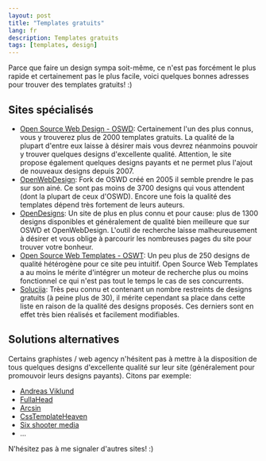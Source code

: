 ```yaml
---
layout: post
title: "Templates gratuits"
lang: fr
description: Templates gratuits
tags: [templates, design]
---
```


Parce que faire un design sympa soit-même, ce n'est pas forcément le plus rapide et certainement pas le plus facile, voici quelques bonnes adresses pour trouver des templates gratuits! :)

## Sites spécialisés

* [Open Source Web Design - OSWD](http://www.oswd.org "Open Source Web Design - OSWD"):
   Certainement l'un des plus connus, vous y trouverez plus de 2000 templates gratuits. La qualité de la plupart d'entre eux laisse à désirer mais vous devrez néanmoins pouvoir y trouver quelques designs d'excellente qualité. Attention, le site propose également quelques designs payants et ne permet plus l'ajout de nouveaux designs depuis 2007.
* [OpenWebDesign](http://openwebdesign.org "OpenWebDesign"):
   Fork de OSWD créé en 2005 il semble prendre le pas sur son ainé. Ce sont pas moins de 3700 designs qui vous attendent (dont la plupart de ceux d'OSWD). Encore une fois la qualité des templates dépend très fortement de leurs auteurs.
* [OpenDesigns](http://www.opendesigns.org/ "OpenDesigns"):
   Un site de plus en plus connu et pour cause: plus de 1300 designs disponibles et généralement de qualité bien meilleure que sur OSWD et OpenWebDesign. L'outil de recherche laisse malheureusement à désirer et vous oblige à parcourir les nombreuses pages du site pour trouver votre bonheur.
* [Open Source Web Templates - OSWT](http://www.oswt.co.uk/index.html "Open Source Web Templates - OSWT"):
   Un peu plus de 250 designs de qualité hétérogène pour ce site peu intuitif. Open Source Web Templates a au moins le mérite d'intégrer un moteur de recherche plus ou moins fonctionnel ce qui n'est pas tout le temps le cas de ses concurrents.
* [Solucija](http://www.solucija.com "Solucija"):
   Très peu connu et contenant un nombre restreints de designs gratuits (à peine plus de 30), il mérite cependant sa place dans cette liste en raison de la qualité des designs proposés. Ces derniers sont en effet très bien réalisés et facilement modifiables.

## Solutions alternatives

Certains graphistes / web agency n'hésitent pas à mettre à la disposition de tous quelques designs d'excellente qualité sur leur site (généralement pour promouvoir leurs designs payants).
Citons par exemple:

* [Andreas Viklund](http://andreasviklund.com/templates/ "Free websites templates - Andreas Viklund")
* [FullaHead](http://fullahead.org/index.php/work/all "FullaHead")
* [Arcsin](http://templates.arcsin.se/category/website-templates/ "Arcsin - Free websites templates")
* [CssTemplateHeaven](http://www.csstemplateheaven.com/free-css-templates/ "CssTemplateHeaven")
* [Six shooter media](http://www.sixshootermedia.com/shop/ozone/ "Six shooter media")
* ...

N'hésitez pas à me signaler d'autres sites! :)

